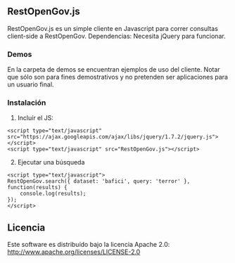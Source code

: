 ## RestOpenGov.js

RestOpenGov.js es un simple cliente en Javascript para correr consultas client-side a RestOpenGov. Dependencias: Necesita jQuery para funcionar.

### Demos
En la carpeta de demos se encuentran ejemplos de uso del cliente. Notar que sólo son para fines demostrativos y no pretenden ser aplicaciones para un usuario final.

### Instalación

1. Incluír el JS:
```
<script type="text/javascript" src="https://ajax.googleapis.com/ajax/libs/jquery/1.7.2/jquery.js"></script>
<script type="text/javascript" src="RestOpenGov.js"></script>
```

2. Ejecutar una búsqueda
```
<script type="text/javascript">   
RestOpenGov.search({ dataset: 'bafici', query: 'terror' }, function(results) {
    console.log(results);
});
</script>
```

## Licencia
Este software es distribuído bajo la licencia Apache 2.0: http://www.apache.org/licenses/LICENSE-2.0